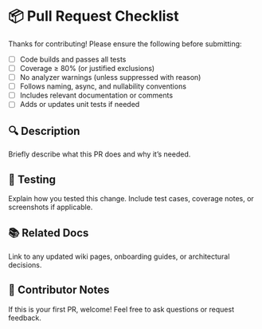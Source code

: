 ﻿# 📦 Pull Request Checklist

Thanks for contributing! Please ensure the following before submitting:

- [ ] Code builds and passes all tests
- [ ] Coverage ≥ 80% (or justified exclusions)
- [ ] No analyzer warnings (unless suppressed with reason)
- [ ] Follows naming, async, and nullability conventions
- [ ] Includes relevant documentation or comments
- [ ] Adds or updates unit tests if needed

## 🔍 Description

Briefly describe what this PR does and why it’s needed.

## 🧪 Testing

Explain how you tested this change. Include test cases, coverage notes, or screenshots if applicable.

## 📚 Related Docs

Link to any updated wiki pages, onboarding guides, or architectural decisions.

## 🤝 Contributor Notes

If this is your first PR, welcome! Feel free to ask questions or request feedback.